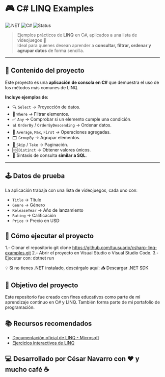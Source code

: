 # 🎮 C# LINQ Examples

![.NET](https://img.shields.io/badge/.NET-8.0-purple?logo=dotnet)
![C#](https://img.shields.io/badge/C%23-Programming-blue?logo=csharp)
![Status](https://img.shields.io/badge/Status-Activo-success)

> Ejemplos prácticos de **LINQ** en C#, aplicados a una lista de videojuegos 🎯  
> Ideal para quienes desean aprender a **consultar, filtrar, ordenar y agrupar datos** de forma sencilla.

---

## 📌 Contenido del proyecto

Este proyecto es una **aplicación de consola en C#** que demuestra el uso de los métodos más comunes de LINQ.

**Incluye ejemplos de:**
- 🔍 `Select` → Proyección de datos.
- 🎯 `Where` → Filtrar elementos.
- ✅ `Any` → Comprobar si un elemento cumple una condición.
- 📊 `OrderBy` / `OrderByDescending` → Ordenar datos.
- 🧮 `Average`, `Max`, `First` → Operaciones agregadas.
- 🗂 `GroupBy` → Agrupar elementos.
- 📑 `Skip` / `Take` → Paginación.
- 🆔 `Distinct` → Obtener valores únicos.
- 📝 Sintaxis de consulta **similar a SQL**.

---

## 🕹 Datos de prueba

La aplicación trabaja con una lista de videojuegos, cada uno con:

- `Title` → Título  
- `Genre` → Género  
- `ReleaseYear` → Año de lanzamiento  
- `Rating` → Calificación  
- `Price` → Precio en USD  

## 🚀 Cómo ejecutar el proyecto

1.- Clonar el repositorio
git clone https://github.com/tuusuario/csharp-linq-examples.git
2.- Abrir el proyecto en Visual Studio o Visual Studio Code.
3.- Ejecutar con:
dotnet run

💡 Si no tienes .NET instalado, descárgalo aquí:
📥 Descargar .NET SDK

## 🎯 Objetivo del proyecto

Este repositorio fue creado con fines educativos como parte de mi aprendizaje continuo en C# y LINQ.
También forma parte de mi portafolio de programación.

## 📚 Recursos recomendados

- [Documentación oficial de LINQ - Microsoft](https://learn.microsoft.com/dotnet/csharp/programming-guide/concepts/linq/)
- [Ejercicios interactivos de LINQ](https://www.dotnetperls.com/linq)

## 💻 Desarrollado por César Navarro con ❤️ y mucho café ☕
